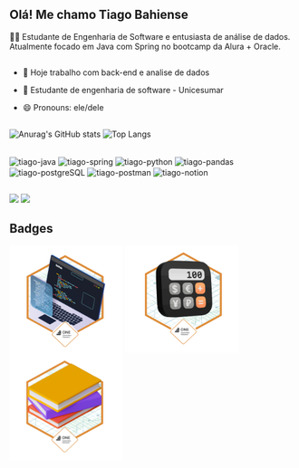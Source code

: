 ## Olá! Me chamo Tiago Bahiense

👨‍💻 Estudante de Engenharia de Software e entusiasta de análise de dados. Atualmente focado em Java com Spring no bootcamp da Alura + Oracle.

##

- 🔭 Hoje trabalho com back-end e analise de dados
- 🌱 Estudante de engenharia de software - Unicesumar
- 😄 Pronouns: ele/dele

  ##

![Anurag's GitHub stats](https://github-readme-stats.vercel.app/api?username=tiagobahiense&theme=tokyonight&show_icons=true)
![Top Langs](https://github-readme-stats.vercel.app/api/top-langs/?username=tiagobahiense&layout=donut&theme=tokyonight)

<div style="display: inline_block"><br>
  <img align="center" alt="tiago-java" height="80" width="90" src="https://cdn.jsdelivr.net/gh/devicons/devicon@latest/icons/java/java-original-wordmark.svg" />
  <img align="center" alt="tiago-spring" height="80" width="90" src="https://cdn.jsdelivr.net/gh/devicons/devicon@latest/icons/spring/spring-original-wordmark.svg" />        
  <img align="center" alt="tiago-python" height="80" width="90" src="https://cdn.jsdelivr.net/gh/devicons/devicon@latest/icons/python/python-original-wordmark.svg" />
  <img align="center" alt="tiago-pandas" height="80" width="90" src="https://cdn.jsdelivr.net/gh/devicons/devicon@latest/icons/pandas/pandas-original-wordmark.svg" />
  <img align="center" alt="tiago-postgreSQL" height="80" width="90" src="https://cdn.jsdelivr.net/gh/devicons/devicon@latest/icons/postgresql/postgresql-original-wordmark.svg" />
  <img align="center" alt="tiago-postman" height="80" width="90" src="https://cdn.jsdelivr.net/gh/devicons/devicon@latest/icons/postman/postman-original-wordmark.svg" />
  <img align="center" alt="tiago-notion" height="80" width="90" src="https://cdn.jsdelivr.net/gh/devicons/devicon@latest/icons/notion/notion-original.svg" />         
</div>

##

<div>
  <a HREF="mailto:tgbahiense@gmail.com" target="_blank"><img src="https://img.shields.io/badge/Gmail-D14836?style=for-the-badge&logo=gmail&logoColor=white" target="_blank"></a>
  <a HREF="https://www.linkedin.com/in/tiago-bahiense-dev/" target="_blank"><img src="https://img.shields.io/badge/LinkedIn-0077B5?style=for-the-badge&logo=linkedin&logoColor=white" target="_blank"></a>
</div>

  ##

<div>
  <H2>Badges</H2>
  <img align="center" alt="tiago-oracle-badge" height="190" width="200" src="https://github.com/tiagobahiense/tiagobahiense/blob/main/cms_files_10224_1671211139Prancheta_3.png" />
  <img align="center" alt="tiago-oracle-badge2" height="190" width="200" src="https://github.com/tiagobahiense/tiagobahiense/blob/main/Badge-Conversor.png" />
  <img align="center" alt="tiago-oracle-badge3" height="190" width="200" src="https://github.com/tiagobahiense/tiagobahiense/blob/main/badge literalura.png" />
</div>
 

